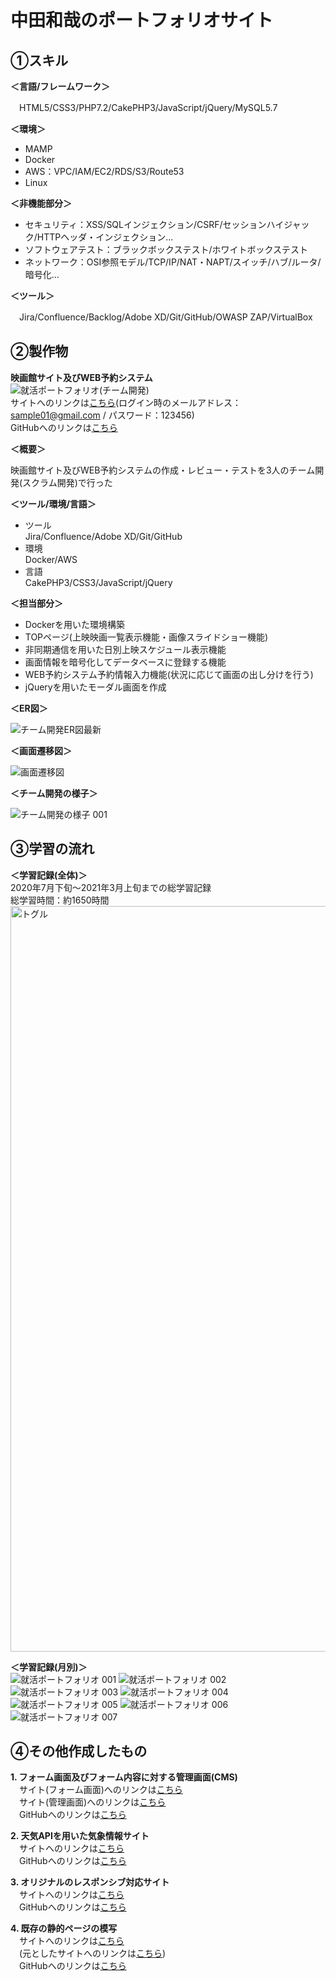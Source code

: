 # 中田和哉のポートフォリオサイト  
## ①スキル  
**＜言語/フレームワーク＞**  

　HTML5/CSS3/PHP7.2/CakePHP3/JavaScript/jQuery/MySQL5.7 

**＜環境＞**  

- MAMP
- Docker  
- AWS：VPC/IAM/EC2/RDS/S3/Route53  
- Linux  

**＜非機能部分＞**

- セキュリティ：XSS/SQLインジェクション/CSRF/セッションハイジャック/HTTPヘッダ・インジェクション...  
- ソフトウェアテスト：ブラックボックステスト/ホワイトボックステスト  
- ネットワーク：OSI参照モデル/TCP/IP/NAT・NAPT/スイッチ/ハブ/ルータ/暗号化...  

**＜ツール＞**  

　Jira/Confluence/Backlog/Adobe XD/Git/GitHub/OWASP ZAP/VirtualBox  

## ②製作物
**映画館サイト及びWEB予約システム**  
![就活ポートフォリオ(チーム開発)](https://user-images.githubusercontent.com/68310528/110870860-a66feb00-8310-11eb-9385-09671170ce65.jpeg)  
サイトへのリンクは[こちら](https://quel-cinemas.k-nakata.com/main/top)(ログイン時のメールアドレス：sample01@gmail.com / パスワード：123456)  
GitHubへのリンクは[こちら](https://github.com/labotinc/codegym-team5/tree/develop)  
  
**＜概要＞**  
  
映画館サイト及びWEB予約システムの作成・レビュー・テストを3人のチーム開発(スクラム開発)で行った  
  
**＜ツール/環境/言語＞**
- ツール  
  Jira/Confluence/Adobe XD/Git/GitHub
- 環境  
  Docker/AWS
- 言語  
  CakePHP3/CSS3/JavaScript/jQuery  

**＜担当部分＞**
- Dockerを用いた環境構築
- TOPページ(上映映画一覧表示機能・画像スライドショー機能)
- 非同期通信を用いた日別上映スケジュール表示機能
- 画面情報を暗号化してデータベースに登録する機能
- WEB予約システム予約情報入力機能(状況に応じて画面の出し分けを行う)
- jQueryを用いたモーダル画面を作成

**＜ER図＞**  

![チーム開発ER図最新](https://user-images.githubusercontent.com/68310528/111944733-a72c2c80-8b1b-11eb-9d92-d39639a506f7.png)

**＜画面遷移図＞**  

![画面遷移図](https://user-images.githubusercontent.com/68310528/110290992-bd6fbe00-802e-11eb-8d92-749725c05059.png)

**＜チーム開発の様子＞**  

![チーム開発の様子 001](https://user-images.githubusercontent.com/68310528/110291128-e98b3f00-802e-11eb-982c-ee4be7a56185.jpeg)

## ③学習の流れ
**＜学習記録(全体)＞**  
2020年7月下旬〜2021年3月上旬までの総学習記録  
総学習時間：約1650時間  
<img width="1193" alt="トグル" src="https://user-images.githubusercontent.com/68310528/110282175-5f88a980-8021-11eb-84d9-b6008bc16434.png">  

**＜学習記録(月別)＞**  
![就活ポートフォリオ 001](https://user-images.githubusercontent.com/68310528/110286296-08d29e00-8028-11eb-93df-713d68010150.jpeg)
![就活ポートフォリオ 002](https://user-images.githubusercontent.com/68310528/110286316-11c36f80-8028-11eb-8b96-fec1c0534993.jpeg)
![就活ポートフォリオ 003](https://user-images.githubusercontent.com/68310528/110286324-14be6000-8028-11eb-9dd9-d2f0c6c3c98d.jpeg)
![就活ポートフォリオ 004](https://user-images.githubusercontent.com/68310528/110286327-15ef8d00-8028-11eb-8661-e6db3e9cef1f.jpeg)
![就活ポートフォリオ 005](https://user-images.githubusercontent.com/68310528/110286334-17b95080-8028-11eb-9afb-b3ea4d563547.jpeg)
![就活ポートフォリオ 006](https://user-images.githubusercontent.com/68310528/110286337-19831400-8028-11eb-86fa-bd00c7536a1b.jpeg)
![就活ポートフォリオ 007](https://user-images.githubusercontent.com/68310528/110870931-c2738c80-8310-11eb-98e3-43e7823745dd.jpeg)
  

## ④その他作成したもの
**1. フォーム画面及びフォーム内容に対する管理画面(CMS)**  
   　サイト(フォーム画面)へのリンクは[こちら](https://form.k-nakata.com/entry/input.php)  
   　サイト(管理画面)へのリンクは[こちら](https://form.k-nakata.com/admin/index.php)  
   　GitHubへのリンクは[こちら](https://github.com/kazuyanakata/quelcode-php-db)  
   
**2. 天気APIを用いた気象情報サイト**  
   　サイトへのリンクは[こちら](https://kazuyanakata.github.io/quelcode-js/js-weather/js-weather.html)  
   　GitHubへのリンクは[こちら](https://github.com/kazuyanakata/quelcode-js)  
   
**3. オリジナルのレスポンシブ対応サイト**  
   　サイトへのリンクは[こちら](https://kazuyanakata.github.io/quelcode-html/kaguya/home.html)  
   　GitHubへのリンクは[こちら](https://github.com/kazuyanakata/quelcode-html/tree/master/kaguya)  
   
**4. 既存の静的ページの模写**  
   　サイトへのリンクは[こちら](https://kazuyanakata.github.io/quelcode-html/nri/index.html)  
   　(元としたサイトへのリンクは[こちら](https://www.nri.com/jp/company/whats/story06))  
   　GitHubへのリンクは[こちら](https://github.com/kazuyanakata/quelcode-html/tree/master/nri)  

